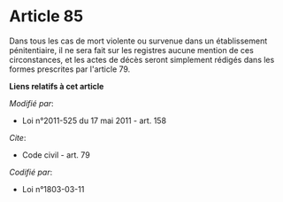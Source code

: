 # Article 85

Dans tous les cas de mort violente               ou survenue dans un établissement pénitentiaire, il ne sera fait sur les
registres aucune mention de ces circonstances, et les actes de décès seront simplement rédigés dans les formes prescrites par
l'article 79.

**Liens relatifs à cet article**

_Modifié par_:

  - Loi n°2011-525 du 17 mai 2011 - art. 158

_Cite_:

  - Code civil - art. 79

_Codifié par_:

  - Loi n°1803-03-11
